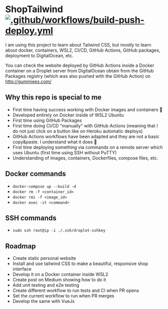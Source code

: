 # ShopTailwind [![.github/workflows/build-push-deploy.yml](https://github.com/Gummiees/shop-tailwind/actions/workflows/build-push-deploy.yml/badge.svg)](https://github.com/Gummiees/shop-tailwind/actions/workflows/build-push-deploy.yml)

I am using this project to learn about Tailwind CSS, but mostly to learn about docker, containers, WSL2, CI/CD, GitHub Actions, GitHub packages, deployment to DigitalOcean, etc.

You can check the website deployed by GitHub Actions inside a Docker container on a Droplet server from DigitalOcean obtain from the GitHub Packages registry (which was also pushed with the GitHub Action) on http://gummiees.com/

## Why this repo is special to me

- First time having success working with Docker images and containers 🎉
- Developed entirely on Docker inside of WSL2 Ubuntu
- First time using GitHub Packages
- First time doing CI/CD "manually" with GitHub Actions (meaning that I do not just click on a button like on Heroku automatic deploys)
- GitHub Actions workflows have been adapted and they are not a basic copy&paste. I understand what it does 🎉
- First time deploying something via commands on a remote server which uses Ubuntu (first time using SSH without PuTTY)
- Understanding of images, containers, Dockerfiles, compose files, etc.

## Docker commands

- `docker-compose up --build -d`
- `docker rm -f <container_id>`
- `docker rmi -f <image_id>`
- `docker exec -it <command>`

## SSH commands
- `sudo ssh root@ip -i ./.ssh/droplet-sshkey`

## Roadmap

- Create static personal website
- Install and use tailwind CSS to make a beautiful, responsive shop interface
- Develop it on a Docker container inside WSL2
- Create post on Medium showing how to do it
- Add unit testing and e2e testing
- Create different workflow to run tests and CI when PR opens
- Set the current workflow to run when PR merges
- Develop the same with VueJs